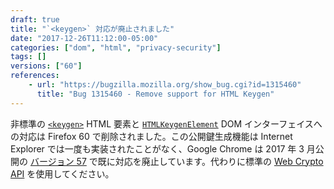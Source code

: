 ```yaml
---
draft: true
title: "`<keygen>` 対応が廃止されました"
date: "2017-12-26T11:12:00-05:00"
categories: ["dom", "html", "privacy-security"]
tags: []
versions: ["60"]
references:
    - url: "https://bugzilla.mozilla.org/show_bug.cgi?id=1315460"
      title: "Bug 1315460 - Remove support for HTML Keygen"
---
```

非標準の [`<keygen>`](https://developer.mozilla.org/ja/docs/Web/HTML/Element/keygen) HTML 要素と [`HTMLKeygenElement`](https://developer.mozilla.org/ja/docs/Web/API/HTMLKeygenElement) DOM インターフェイスへの対応は Firefox 60 で削除されました。この公開鍵生成機能は Internet Explorer では一度も実装されたことがなく、Google Chrome は 2017 年 3 月公開の [バージョン 57](https://www.chromestatus.com/feature/5716060992962560) で既に対応を廃止しています。代わりに標準の [Web Crypto API](https://developer.mozilla.org/ja/docs/Web/API/Web_Crypto_API) を使用してください。
